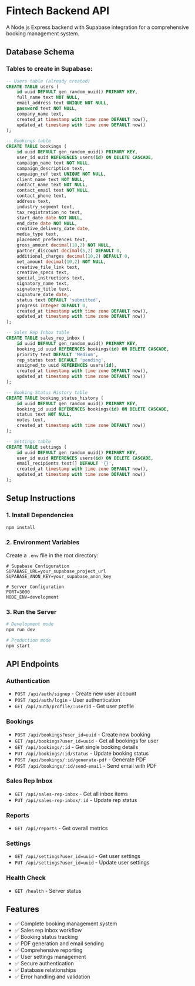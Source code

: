 # Fintech Backend API

A Node.js Express backend with Supabase integration for a comprehensive booking management system.

## Database Schema

### Tables to create in Supabase:

```sql
-- Users table (already created)
CREATE TABLE users (
    id uuid DEFAULT gen_random_uuid() PRIMARY KEY,
    full_name text NOT NULL,
    email_address text UNIQUE NOT NULL,
    password text NOT NULL,
    company_name text,
    created_at timestamp with time zone DEFAULT now(),
    updated_at timestamp with time zone DEFAULT now()
);

-- Bookings table
CREATE TABLE bookings (
    id uuid DEFAULT gen_random_uuid() PRIMARY KEY,
    user_id uuid REFERENCES users(id) ON DELETE CASCADE,
    campaign_name text NOT NULL,
    campaign_description text,
    campaign_ref text UNIQUE NOT NULL,
    client_name text NOT NULL,
    contact_name text NOT NULL,
    contact_email text NOT NULL,
    contact_phone text,
    address text,
    industry_segment text,
    tax_registration_no text,
    start_date date NOT NULL,
    end_date date NOT NULL,
    creative_delivery_date date,
    media_type text,
    placement_preferences text,
    gross_amount decimal(10,2) NOT NULL,
    partner_discount decimal(5,2) DEFAULT 0,
    additional_charges decimal(10,2) DEFAULT 0,
    net_amount decimal(10,2) NOT NULL,
    creative_file_link text,
    creative_specs text,
    special_instructions text,
    signatory_name text,
    signatory_title text,
    signature_date date,
    status text DEFAULT 'submitted',
    progress integer DEFAULT 0,
    created_at timestamp with time zone DEFAULT now(),
    updated_at timestamp with time zone DEFAULT now()
);

-- Sales Rep Inbox table
CREATE TABLE sales_rep_inbox (
    id uuid DEFAULT gen_random_uuid() PRIMARY KEY,
    booking_id uuid REFERENCES bookings(id) ON DELETE CASCADE,
    priority text DEFAULT 'Medium',
    rep_status text DEFAULT 'pending',
    assigned_to uuid REFERENCES users(id),
    created_at timestamp with time zone DEFAULT now(),
    updated_at timestamp with time zone DEFAULT now()
);

-- Booking Status History table
CREATE TABLE booking_status_history (
    id uuid DEFAULT gen_random_uuid() PRIMARY KEY,
    booking_id uuid REFERENCES bookings(id) ON DELETE CASCADE,
    status text NOT NULL,
    notes text,
    created_at timestamp with time zone DEFAULT now()
);

-- Settings table
CREATE TABLE settings (
    id uuid DEFAULT gen_random_uuid() PRIMARY KEY,
    user_id uuid REFERENCES users(id) ON DELETE CASCADE,
    email_recipients text[] DEFAULT '{}',
    created_at timestamp with time zone DEFAULT now(),
    updated_at timestamp with time zone DEFAULT now()
);
```

## Setup Instructions

### 1. Install Dependencies
```bash
npm install
```

### 2. Environment Variables
Create a `.env` file in the root directory:

```env
# Supabase Configuration
SUPABASE_URL=your_supabase_project_url
SUPABASE_ANON_KEY=your_supabase_anon_key

# Server Configuration
PORT=3000
NODE_ENV=development
```

### 3. Run the Server
```bash
# Development mode
npm run dev

# Production mode
npm start
```

## API Endpoints

### Authentication
- `POST /api/auth/signup` - Create new user account
- `POST /api/auth/login` - User authentication
- `GET /api/auth/profile/:userId` - Get user profile

### Bookings
- `POST /api/bookings?user_id=uuid` - Create new booking
- `GET /api/bookings?user_id=uuid` - Get all bookings for user
- `GET /api/bookings/:id` - Get single booking details
- `PUT /api/bookings/:id/status` - Update booking status
- `POST /api/bookings/:id/generate-pdf` - Generate PDF
- `POST /api/bookings/:id/send-email` - Send email with PDF

### Sales Rep Inbox
- `GET /api/sales-rep-inbox` - Get all inbox items
- `PUT /api/sales-rep-inbox/:id` - Update rep status

### Reports
- `GET /api/reports` - Get overall metrics

### Settings
- `GET /api/settings?user_id=uuid` - Get user settings
- `PUT /api/settings?user_id=uuid` - Update user settings

### Health Check
- `GET /health` - Server status

## Features

- ✅ Complete booking management system
- ✅ Sales rep inbox workflow
- ✅ Booking status tracking
- ✅ PDF generation and email sending
- ✅ Comprehensive reporting
- ✅ User settings management
- ✅ Secure authentication
- ✅ Database relationships
- ✅ Error handling and validation 